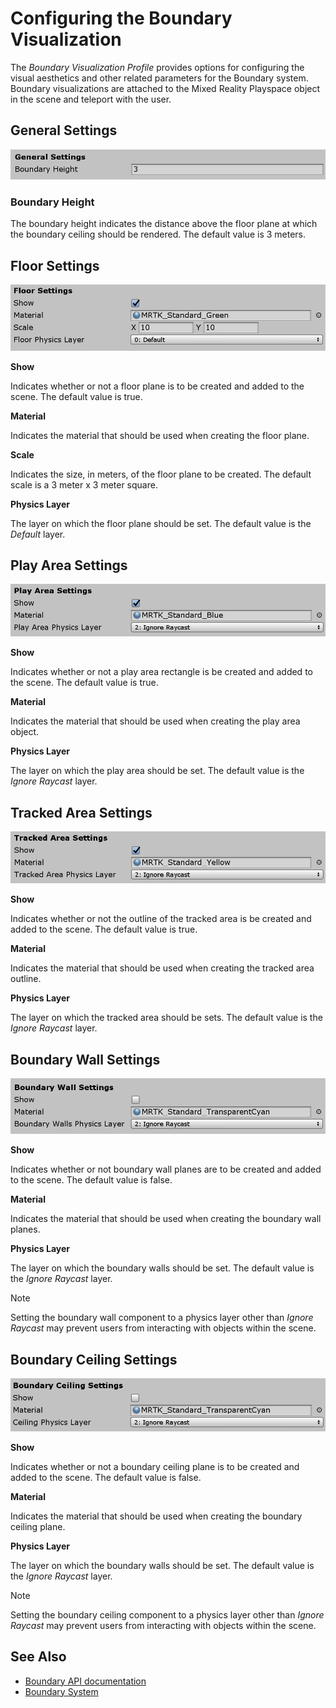 # Configuring the Boundary Visualization

The *Boundary Visualization Profile* provides options for configuring the visual aesthetics and other related parameters for the Boundary system. Boundary visualizations are attached to the Mixed Reality Playspace object in the scene and teleport with the user.

## General Settings

![Boundary Visualization General Settings](../../Documentation/Images/Boundary/BoundaryVisualizationGeneralSettings.png)

### Boundary Height

The boundary height indicates the distance above the floor plane at which the boundary ceiling should be rendered. The default value is 3 meters.

## Floor Settings

![Boundary Visualization Floor Settings](../../Documentation/Images/Boundary/BoundaryVisualizationFloorSettings.png)

**Show**

Indicates whether or not a floor plane is to be created and added to the scene. The default value is true.

**Material**

Indicates the material that should be used when creating the floor plane.

**Scale**

Indicates the size, in meters, of the floor plane to be created. The default scale is a 3 meter x 3 meter square.

**Physics Layer**

The layer on which the floor plane should be set. The default value is the *Default* layer.

## Play Area Settings

![Boundary Visualization Play Area Settings](../../Documentation/Images/Boundary/BoundaryVisualizationPlayAreaSettings.png)

**Show**

Indicates whether or not a play area rectangle is be created and added to the scene. The default value is true.

**Material**

Indicates the material that should be used when creating the play area object.

**Physics Layer**

The layer on which the play area should be set. The default value is the *Ignore Raycast* layer.

## Tracked Area Settings

![Boundary Visualization Tracked Area Settings](../../Documentation/Images/Boundary/BoundaryVisualizationTrackedAreaSettings.png)

**Show**

Indicates whether or not the outline of the tracked area is be created and added to the scene. The default value is true.

**Material**

Indicates the material that should be used when creating the tracked area outline.

**Physics Layer**

The layer on which the tracked area should be sets. The default value is the *Ignore Raycast* layer.

## Boundary Wall Settings

![Boundary Visualization Boundary Wall Settings](../../Documentation/Images/Boundary/BoundaryVisualizationWallSettings.png)

**Show**

Indicates whether or not boundary wall planes are to be created and added to the scene. The default value is false.

**Material**

Indicates the material that should be used when creating the boundary wall planes.

**Physics Layer**

The layer on which the boundary walls should be set. The default value is the *Ignore Raycast* layer.

> [!NOTE]
> Setting the boundary wall component to a physics layer other than *Ignore Raycast* may prevent users from interacting with objects within the scene.

## Boundary Ceiling Settings

![Boundary Visualization Boundary Ceiling Settings](../../Documentation/Images/Boundary/BoundaryVisualizationCeilingSettings.png)

**Show**

Indicates whether or not a boundary ceiling plane is to be created and added to the scene. The default value is false.

**Material**

Indicates the material that should be used when creating the boundary ceiling plane.

**Physics Layer**

The layer on which the boundary walls should be set. The default value is the *Ignore Raycast* layer.

> [!NOTE]
> Setting the boundary ceiling component to a physics layer other than *Ignore Raycast* may prevent users from interacting with objects within the scene.

## See Also

- [Boundary API documentation](xref:Microsoft.MixedReality.Toolkit.Boundary)
- [Boundary System](BoundarySystemGettingStarted.md)
